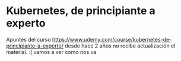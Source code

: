 # Kubernetes, de principiante a experto
Apuntes del curso https://www.udemy.com/course/kubernetes-de-principiante-a-experto/  desde hace 2 años no recibe actualización el material. :(  vamos a ver como nos va
